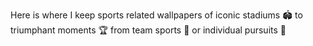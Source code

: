 Here is where I keep sports related wallpapers of iconic stadiums 🏟️ to triumphant moments 🏆 from team sports 🏈 or individual pursuits 🏃‍
